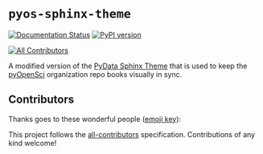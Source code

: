 # ``pyos-sphinx-theme``

[![Documentation Status](https://readthedocs.org/projects/pyos-sphinx-theme/badge/?version=latest)](https://pyos-sphinx-theme.readthedocs.io/en/latest/?badge=latest)
[![PyPI version](https://badge.fury.io/py/pyos-sphinx-theme.svg)](https://badge.fury.io/py/pyos-sphinx-theme)

[![All Contributors](https://img.shields.io/github/all-contributors/pyOpenSci/pyos-sphinx-theme?color=ee8449)](#contributors-)

A modified version of the [PyData Sphinx Theme](github.com/pydata/sphinx-theme) that is used to keep the [pyOpenSci](https://pyopensci.org) organization repo books visually in sync.

## Contributors

Thanks goes to these wonderful people ([emoji key](https://allcontributors.org/docs/en/emoji-key)):

<!-- ALL-CONTRIBUTORS-LIST:START - Do not remove or modify this section -->
<!-- prettier-ignore-start -->
<!-- markdownlint-disable -->


<!-- markdownlint-restore -->
<!-- prettier-ignore-end -->

<!-- ALL-CONTRIBUTORS-LIST:END -->

This project follows the [all-contributors](https://github.com/all-contributors/all-contributors) specification. Contributions of any kind welcome!
